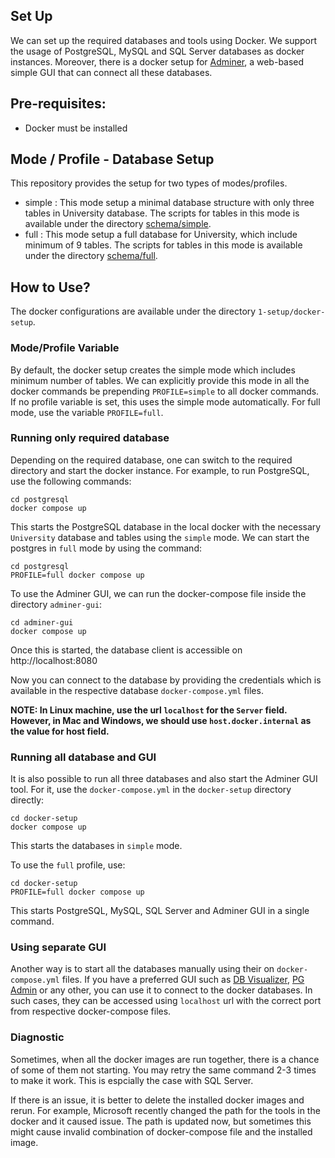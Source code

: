 ## Set Up
We can set up the required databases and tools using Docker. We support the usage of PostgreSQL, MySQL and SQL Server databases as docker instances. Moreover, there is a docker setup for [Adminer](https://www.adminer.org/), a web-based simple GUI that can connect all these databases.

## Pre-requisites:
- Docker must be installed

## Mode / Profile - Database Setup
This repository provides the setup for two types of modes/profiles. 
- simple : This mode setup a minimal database structure with only three tables in University database. The scripts for tables in this mode is available under the directory [schema/simple](../schema/simple).
- full : This mode setup a full database for University, which include minimum of 9 tables. The scripts for tables in this mode is available under the directory [schema/full](../schema/full).

## How to Use?
The docker configurations are available under the directory `1-setup/docker-setup`. 

### Mode/Profile Variable
By default, the docker setup creates the simple mode which includes minimum number of tables. We can explicitly provide this mode in all the docker commands be prepending `PROFILE=simple` to all docker commands. If no profile variable is set, this uses the simple mode automatically. For full mode, use the variable `PROFILE=full`.

### Running only required database

Depending on the required database, one can switch to the required directory and start the docker instance. 
For example, to run PostgreSQL, use the following commands:
```
cd postgresql
docker compose up
```
This starts the PostgreSQL database in the local docker with the necessary `University` database and tables using the `simple` mode. We can start the postgres in `full` mode by using the command:
```
cd postgresql
PROFILE=full docker compose up
```

To use the Adminer GUI, we can run the docker-compose file inside the directory `adminer-gui`:
```
cd adminer-gui
docker compose up
```
Once this is started, the database client is accessible on http://localhost:8080

Now you can connect to the database by providing the credentials which is available in the respective database `docker-compose.yml` files. 

**NOTE: In Linux machine, use the url `localhost` for the `Server` field. However, in Mac and Windows, we should use `host.docker.internal` as the value for host field.**

### Running all database and GUI

It is also possible to run all three databases and also start the Adminer GUI tool. For it, use the `docker-compose.yml` in the `docker-setup` directory directly:
```
cd docker-setup
docker compose up
```
This starts the databases in `simple` mode. 

To use the `full` profile, use:
```
cd docker-setup
PROFILE=full docker compose up
```

This starts PostgreSQL, MySQL, SQL Server and Adminer GUI in a single command. 

### Using separate GUI
Another way is to start all the databases manually using their on `docker-compose.yml` files. If you have a preferred GUI such as [DB Visualizer](https://www.dbvis.com/), [PG Admin](https://www.pgadmin.org/) or any other, you can use it to connect to the docker databases. In such cases, they can be accessed using `localhost` url with the correct port from respective docker-compose files.

### Diagnostic
Sometimes, when all the docker images are run together, there is a chance of some of them not starting. You may retry the same command 2-3 times to make it work. This is espcially the case with SQL Server. 

If there is an issue, it is better to delete the installed docker images and rerun. For example, Microsoft recently changed the path for the tools in the docker and it caused issue. The path is updated now, but sometimes this might cause invalid combination of docker-compose file and the installed image. 